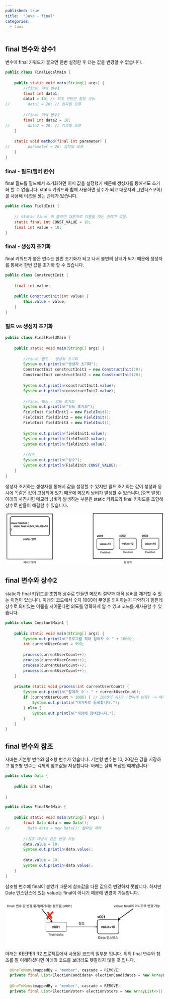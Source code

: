 ```yaml
---
published: true
title:  "Java - final"
categories:
  - Java
---
```


## final 변수와 상수1
변수에 final 키워드가 붙으면 한번 설정한 후 더는 값을 변경할 수 없습니다.

~~~java
public class FinalLocalMain {

    public static void main(String[] args) {
        //final 지역 변수1
        final int data1;
        data1 = 10; // 최초 한번만 할당 가능
//        data1 = 20; // 컴파일 오류

        //final 지역 변수2
        final int data2 = 10;
//        data2 = 20; // 컴파일 오류
    }

    static void method(final int parameter) {
//        parameter = 20; 컴파일 오류
    }
}
~~~

### final - 필드(멤버 변수)

final 필드를 필드에서 초기화하면 이미 값을 설정했기 때문에 생성자를 통해서도 초기화 할 수 없습니다. static 키워드와 함께 사용하면 상수가 되고 대문자와 _(언더스코어)를 사용해 이름을 짓는 관례가 있습니다.

~~~java
public class FieldInit {

    // static final 이 붙으면 대문자로 이름을 짓는 관례가 있음.
    static final int CONST_VALUE = 10;
    final int value = 10;
}
~~~

### final - 생성자 초기화

final 키워드가 붙은 변수는 한번 초기화가 되고 나서 불변의 상태가 되기 때문에 생성자를 통해서 한번 값을 초기화 할 수 있습니다.

~~~java
public class ConstructInit {

    final int value;

    public ConstructInit(int value) {
        this.value = value;
    }
}
~~~

### 필드 vs 생성자 초기화

~~~java
public class FinalFieldMain {

    public static void main(String[] args) {

        //final 필드 - 생성자 초기화
        System.out.println("생성자 초기화");
        ConstructInit constructInit1 = new ConstructInit(10);
        ConstructInit constructInit2 = new ConstructInit(20);

        System.out.println(constructInit1.value);
        System.out.println(constructInit2.value);

        //final 필드 - 필드 초기화
        System.out.println("필드 초기화");
        FieldInit fieldInit1 = new FieldInit();
        FieldInit fieldInit2 = new FieldInit();
        FieldInit fieldInit3 = new FieldInit();

        System.out.println(fieldInit1.value);
        System.out.println(fieldInit2.value);
        System.out.println(fieldInit3.value);

        //상수
        System.out.println("상수");
        System.out.println(FieldInit.CONST_VALUE);
    }
}
~~~

생성자 초기화는 생성자를 통해서 값을 설정할 수 있지만 필드 초기화는 값이 생성과 동시에 똑같은 값이 고정되어 있기 때문에 메모리 낭비가 발생할 수 있습니다.(중복 발생) 아래의 사진처럼 메모리 낭비가 발생하는 부분은 static 키워드와 final 키워드를 조합해 상수로 만들어 해결할 수 있습니다.

![](https://github.com/02ggang9/02ggang9.github.io/blob/master/_posts/images/java/실전자바/final.png?raw=true)

## final 변수와 상수2
static과 final 키워드를 조합해 상수로 만들면 메모리 절약과 매직 넘버를 제거할 수 있는 이점이 있습니다. 아래의 코드에서 숫자 1000이 무엇을 의미하는지 파악하기 힘든데 상수로 의미있는 이름을 지어준다면 의도를 명확하게 알 수 있고 코드를 재사용할 수 있습니다.

~~~java
public class ConstantMain1 {

    public static void main(String[] args) {
        System.out.println("프로그램 최대 참여자 수 " + 1000);
        int currentUserCount = 999;

        process(currentUserCount++);
        process(currentUserCount++);
        process(currentUserCount++);
        process(currentUserCount++);
    }

    private static void process(int currentUserCount) {
        System.out.println("참여자 수 : " + currentUserCount);
        if (currentUserCount > 1000) { // 1000이 뭐지? (벙찌게 만듬) -> 매직넘버(나를 깜짝 놀래키는 숫자)
            System.out.println("대기자로 등록합니다.");
        } else {
            System.out.println("게임에 참여합니다.");
        }
    }
}
~~~

## final 변수와 참조
자바는 기본형 변수와 참조형 변수가 있습니다. 기본형 변수는 10, 20같은 값을 저장하고 참조형 변수는 객체의 참조값을 저장합니다. 아래는 살짝 복잡한 예제입니다.
~~~java
public class Data {

    public int value;

}
~~~
~~~java
public class FinalRefMain {

    public static void main(String[] args) {
        final Data data = new Data();
//        Data data = new Data(); 컴파일 에러

        //참조 대상의 값은 변경 가능
        data.value = 10;
        System.out.println(data.value);

        data.value = 20;
        System.out.println(data.value);
    }
}
~~~

참조형 변수에 final이 붙었기 때문에 참조값을 다른 값으로 변경하지 못합니다. 하지만 Date 인스턴스에 있는 value는 final이 아니기 때문에 변경이 가능합니다.

![](https://github.com/02ggang9/02ggang9.github.io/blob/master/_posts/images/java/실전자바/final2.png?raw=true)

아래는 KEEPER R2 프로젝트에서 사용된 코드의 일부분 입니다. 위의 final 변수와 참조를 잘 이해하셨다면 아래의 코드를 보더라도 헷갈리지 않을 것 입니다.

~~~java
  @OneToMany(mappedBy = "member", cascade = REMOVE)
  private final List<ElectionCandidate> electionCandidates = new ArrayList<>();

  @OneToMany(mappedBy = "member", cascade = REMOVE)
  private final List<ElectionVoter> electionVoters = new ArrayList<>();
~~~
